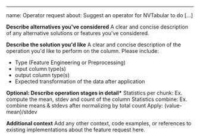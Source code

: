 ---

name: Operator request
about: Suggest an operator for NVTabular to do [...]

**Describe alternatives you've considered**
A clear and concise description of any alternative solutions or features you've considered.

**Describe the solution you'd like**
A clear and concise description of the operation you'd like to perform on the column. Please include:

- Type (Feature Engineering or Preprocessing)
- input column type(s)
- output column type(s)
- Expected transformation of the data after application

**Optional: Describe operation stages in detail\***
Statistics per chunk: Ex. compute the mean, stdev and count of the column
Statistics combine: Ex. combine means & stdevs after normalizing by total count
Apply: (value-mean)/stdev

**Additional context**
Add any other context, code examples, or references to existing implementations about the feature request here.
